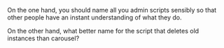 On the one hand, you should name all you admin scripts sensibly so that other people have an instant understanding of what they do.

On the other hand, what better name for the script that deletes old instances than carousel? 